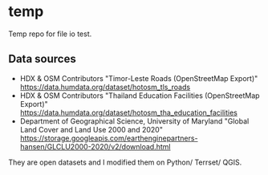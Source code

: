 # temp
Temp repo for file io test. 

## Data sources
- HDX & OSM Contributors "Timor-Leste Roads (OpenStreetMap Export)" https://data.humdata.org/dataset/hotosm_tls_roads
- HDX & OSM Contributors "Thailand Education Facilities (OpenStreetMap Export)" https://data.humdata.org/dataset/hotosm_tha_education_facilities
- Department of Geographical Science, University of Maryland "Global Land Cover and Land Use 2000 and 2020" https://storage.googleapis.com/earthenginepartners-hansen/GLCLU2000-2020/v2/download.html

They are open datasets and I modified them on Python/ Terrset/ QGIS.
